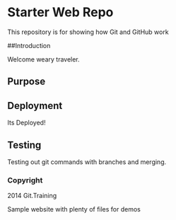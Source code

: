 # Starter Web Repo

This repository is for showing how Git and GitHub work

##Introduction 

Welcome weary traveler.

## Purpose

## Deployment

Its Deployed!

## Testing

Testing out git commands with branches and merging.

### Copyright 

2014 Git.Training

Sample website with plenty of files for demos